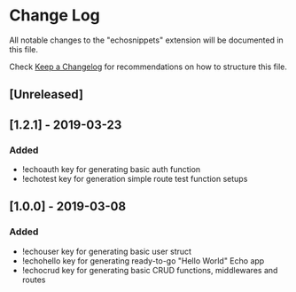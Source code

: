 # Change Log
All notable changes to the "echosnippets" extension will be documented in this file.

Check [Keep a Changelog](http://keepachangelog.com/) for recommendations on how to structure this file.

## [Unreleased]

## [1.2.1] - 2019-03-23
### Added
- !echoauth key for generating basic auth function
- !echotest key for generation simple route test function setups

## [1.0.0] - 2019-03-08
### Added
- !echouser key for generating basic user struct
- !echohello key for generating ready-to-go "Hello World" Echo app
- !echocrud key for generating basic CRUD functions, middlewares and routes

